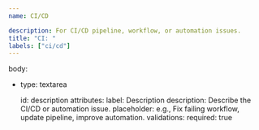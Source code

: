 ```yaml
---
name: CI/CD

description: For CI/CD pipeline, workflow, or automation issues.
title: "CI: "
labels: ["ci/cd"]
---
```


body:

- type: textarea

  id: description
  attributes:
    label: Description
    description: Describe the CI/CD or automation issue.
    placeholder: e.g., Fix failing workflow, update pipeline, improve automation.
  validations:
    required: true
